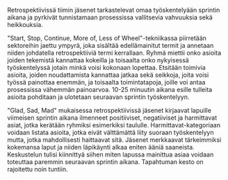 Retrospektiivissä tiimin jäsenet tarkastelevat omaa työskentelyään sprintin aikana ja pyrkivät tunnistamaan prosessissa vallitsevia vahvuuksia sekä heikkouksia.

"Start, Stop, Continue, More of, Less of Wheel"-tekniikassa piirretään sektoreihin jaettu ympyrä, joka sisältää edellämainitut termit ja annetaan niiden johdatella retrospektiiviä termi kerrallaan. Ryhmä miettii onko asioita joiden tekemistä kannattaa kokeilla ja toisaalta onko nykyisessä työskentelyssä jotain minkä voisi kokonaan lopettaa. Etsitään toimivia asioita, joiden noudattamista kannattaa jatkaa sekä seikkoja, joita voisi työssä painottaa enemmän, ja toisaalta toimintatapoja, joille voi antaa prosessissa vähemmän painoarvoa. 10-25 minuutin aikana esille tulleita asioita pohditaan ja ulotetaan seuraavan sprintin työskentelyyn.

"Glad, Sad, Mad" mukaisessa retrospektiivissä jäsenet kirjaavat lapuille viimeisen sprintin aikana ilmenneet positiiviset, negatiiviset ja harmittavat asiat, jotka kerätään ryhmiksi esimerkiksi taululle. Harmittavat-kategoriaan voidaan listata asioita, jotka eivät välttämättä liity suoraan työskentelyyn mutta, jotka mahdollisesti haittaavat sitä. Jäsenet merkkaavat tärkeimmiksi kokemansa laput ja niiden läpikäynti alkaa eniten ääniä saaneista. Keskustelun tulisi kiinnittyä siihen miten lapussa mainittua asiaa voidaan toteuttaa paremmin seuraavan sprintin aikana. Tapahtuman kesto on rajoitettu noin tuntiin.
